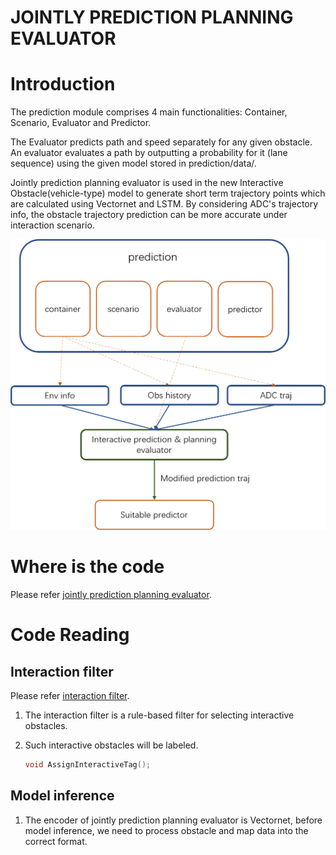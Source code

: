 # JOINTLY PREDICTION PLANNING EVALUATOR

# Introduction

The prediction module comprises 4 main functionalities: Container, Scenario, Evaluator and Predictor. 

The Evaluator predicts path and speed separately for any given obstacle. An evaluator evaluates a path by outputting a probability for it (lane sequence) using the given model stored in prediction/data/.

Jointly prediction planning evaluator is used in the new Interactive Obstacle(vehicle-type) model to generate short term trajectory points which are calculated using Vectornet and LSTM. By considering ADC's trajectory info, the obstacle trajectory prediction can be more accurate under interaction scenario.

![Diagram](images/interaction_model_fig_1.png)

# Where is the code

Please refer [jointly prediction planning evaluator](https://github.com/ApolloAuto/apollo/tree/master/modules/prediction/evaluator/vehicle).

# Code Reading

## Interaction filter
Please refer [interaction filter](https://github.com/ApolloAuto/apollo/tree/master/modules/prediction/scenario/interaction_filter).
1. The interaction filter is a rule-based filter for selecting interactive obstacles.

2. Such interactive obstacles will be labeled.

    ```cpp 
    void AssignInteractiveTag();
    ```

## Model inference
1. The encoder of jointly prediction planning evaluator is Vectornet, before model inference, we need to process obstacle and map data into the correct format.